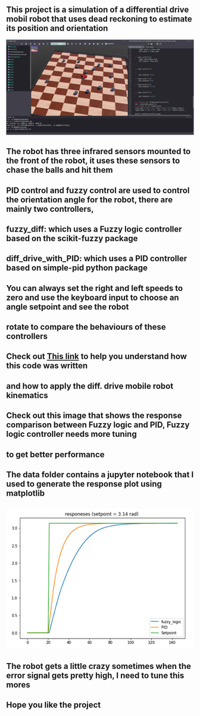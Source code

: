 ## This project is a simulation of a differential drive mobil robot that uses dead reckoning to estimate its position and orientation
![alt text](Simulation.png "The robot on PID control")
## The robot has three infrared sensors mounted to the front of the robot, it uses these sensors to chase the balls and hit them
## PID control and fuzzy control are used to control the orientation angle for the robot, there are mainly two controllers, 
## fuzzy_diff: which uses a Fuzzy logic controller based on the scikit-fuzzy package
## diff_drive_with_PID: which uses a PID controller based on simple-pid python package
## You can always set the right and left speeds to zero and use the keyboard input to choose an angle setpoint and see the robot
## rotate to compare the behaviours of these controllers
## Check out [This link](https://www.youtube.com/watch?v=CDOrTKQAOqs&ab_channel=KajalGada) to help you understand how this code was written
## and how to apply the diff. drive mobile robot kinematics 
## Check out this image that shows the response comparison between Fuzzy logic and PID, Fuzzy logic controller needs more tuning 
## to get better performance
## The data folder contains a jupyter notebook that I used to generate the response plot using matplotlib
## ![alt text](responses.PNG "PID vs Fuzzy")
## The robot gets a little crazy sometimes when the error signal gets pretty high, I need to tune this mores
## Hope you like the project 
